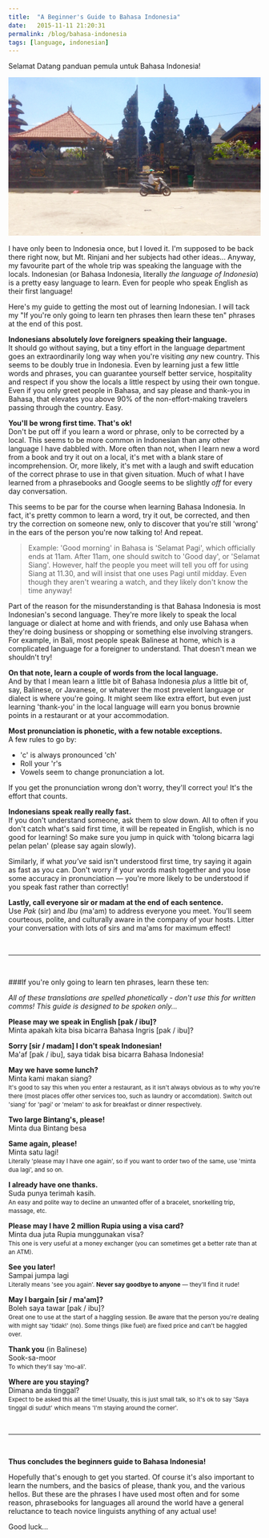 ```yaml
---
title:  "A Beginner's Guide to Bahasa Indonesia"
date:   2015-11-11 21:20:31
permalink: /blog/bahasa-indonesia
tags: [language, indonesian]
---
```


Selamat Datang panduan pemula untuk Bahasa Indonesia!

<img src="/img/bali1.jpg" alt="Mopeds and temples" caption="A more Indonesian scene you'd struggle to find" />

I have only been to Indonesia once, but I loved it. I'm supposed to be back there right now, but Mt. Rinjani and her subjects had other ideas... Anyway, my favourite part of the whole trip was speaking the language with the locals. Indonesian (or Bahasa Indonesia, literally <em>the language of Indonesia</em>) is a pretty easy language to learn. Even for people who speak English as their first language!

Here's my guide to getting the most out of learning Indonesian. I will tack my "If you're only going to learn ten phrases then learn these ten" phrases at the end of this post.

**Indonesians absolutely _love_ foreigners speaking their language.** <br />
It should go without saying, but a tiny effort in the language department goes an extraordinarily long way when you're visiting _any_ new country. This seems to be doubly true in Indonesia. Even by learning just a few little words and phrases, you can guarantee yourself better service, hospitality and respect if you show the locals a little respect by using their own tongue. Even if you only greet people in Bahasa, and say please and thank-you in Bahasa, that elevates you above 90% of the non-effort-making travelers passing through the country. Easy.

**You'll be wrong first time. That's ok!** <br />
Don't be put off if you learn a word or phrase, only to be corrected by a local. This seems to be more common in Indonesian than any other language I have dabbled with. More often than not, when I learn new a word from a book and try it out on a local, it's met with a blank stare of incomprehension. Or, more likely, it's met with a laugh and swift education of the correct phrase to use in that given situation. Much of what I have learned from a phrasebooks and Google seems to be slightly <em>off</em> for every day conversation.

This seems to be par for the course when learning Bahasa Indonesia. In fact, it's pretty common to learn a word, try it out, be corrected, and then try the correction on someone new, only to discover that you're still 'wrong' in the ears of the person you're now talking to! And repeat.

> Example: 'Good morning' in Bahasa is 'Selamat Pagi', which officially ends at 11am. After 11am, one should switch to 'Good day', or 'Selamat Siang'. However, half the people you meet will tell you off for using Siang at 11.30, and will insist that one uses Pagi until midday. Even though they aren't wearing a watch, and they likely don't know the time anyway!

Part of the reason for the misunderstanding is that Bahasa Indonesia is most Indonesian's second language. They're more likely to speak the local language or dialect at home and with friends, and only use Bahasa when they're doing business or shopping or something else involving strangers. For example, in Bali, most people speak Balinese at home, which is a complicated language for a foreigner to understand. That doesn't mean we shouldn't try!

**On that note, learn a couple of words from the local language.** <br />
And by that I mean learn a little bit of Bahasa Indonesia _plus_ a little bit of, say, Balinese, or Javanese, or whatever the most prevelent language or dialect is where you're going. It might seem like extra effort, but even just learning 'thank-you' in the local language will earn you bonus brownie points in a restaurant or at your accommodation.

**Most pronunciation is phonetic, with a few notable exceptions.** <br />
A few rules to go by:

* 'c' is always pronounced 'ch'
* Roll your 'r's
* Vowels seem to change pronunciation a lot.

If you get the pronunciation wrong don't worry, they'll correct you! It's the effort that counts.

**Indonesians speak really really fast.** <br />
If you don't understand someone, ask them to slow down. All to often if you don't catch what's said first time, it will be repeated in English, which is no good for learning! So make sure you jump in quick with 'tolong bicarra lagi pelan pelan' (please say again slowly).

Similarly, if what _you've_ said isn't understood first time, try saying it again as fast as you can. Don't worry if your words mash together and you lose some accuracy in pronunciation &mdash; you're more likely to be understood if you speak fast rather than correctly!

**Lastly, call everyone sir or madam at the end of each sentence.** <br />
Use _Pak_ (sir) and _Ibu_ (ma'am) to address everyone you meet. You'll seem courteous, polite, and culturally aware in the company of your hosts. Litter your conversation with lots of sirs and ma'ams for maximum effect!

<br />
<hr />
<br />

###If you're only going to learn ten phrases, learn these ten:

<em>All of these translations are spelled phonetically - don't use this for written comms! This guide is designed to be spoken only...</em>

**Please may we speak in English [pak / ibu]?** <br />
Minta apakah kita bisa bicarra Bahasa Ingris [pak / ibu]?

**Sorry [sir / madam] I don't speak Indonesian!** <br />
Ma'af [pak / ibu], saya tidak bisa bicarra Bahasa Indonesia!

**May we have some lunch?** <br />
Minta kami makan siang? <br />
<small>It's good to say this when you enter a restaurant, as it isn't always obvious as to why you're there (most places offer other services too, such as laundry or accomdation). Switch out 'siang' for 'pagi' or 'melam' to ask for breakfast or dinner respectively. </small>

**Two large Bintang's, please!** <br />
Minta dua Bintang besa <br />

**Same again, please!** <br />
Minta satu lagi! <br />
<small>Literally 'please may I have one again', so if you want to order two of the same, use 'minta dua lagi', and so on.</small>

**I already have one thanks.** <br />
Suda punya terimah kasih. <br />
<small>An easy and polite way to decline an unwanted offer of a bracelet, snorkelling trip, massage, etc.</small>

**Please may I have 2 million Rupia using a visa card?** <br />
Minta dua juta Rupia munggunakan visa? <br />
<small>This one is very useful at a money exchanger (you can sometimes get a better rate than at an ATM). </small>

**See you later!** <br />
Sampai jumpa lagi <br />
<small>Literally means 'see you again'. **Never say goodbye to anyone** &mdash; they'll find it rude! </small>

**May I bargain [sir / ma'am]?** <br />
Boleh saya tawar [pak / ibu]? <br />
<small>Great one to use at the start of a haggling session. Be aware that the person you're dealing with might say 'tidak!' (no). Some things (like fuel) are fixed price and can't be haggled over.</small>

**Thank you** (in Balinese) <br />
Sook-sa-moor <br />
<small>To which they'll say 'mo-ali'.</small>

**Where are you staying?** <br />
Dimana anda tinggal? <br />
<small>Expect to be asked this all the time! Usually, this is just small talk, so it's ok to say 'Saya tinggal di sudut' which means 'I'm staying around the corner'. </small>

<br />
<hr />
<br />

**Thus concludes the beginners guide to Bahasa Indonesia!**

Hopefully that's enough to get you started. Of course it's also important to learn the numbers, and the basics of please, thank you, and the various hellos. But these are the phrases I have used most often and for some reason, phrasebooks for languages all around the world have a general reluctance to teach novice linguists anything of any actual use!

Good luck...
